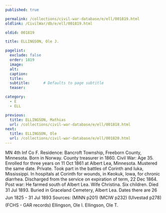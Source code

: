 ```yaml
---
published: true

permalink: /collections/civil-war-database/e/ell/001819.html
oldlink: /CivilWar/db/e/ell/001819.html

oldid: 001819

title: ELLINGSON, Ole J.

pagelist:
  exclude: false
  order: 1819
  image: 
  alt:
  caption:
  title:
  subtitle:      # Defaults to page subtitle
  teaser:

category: 
  - E 
  - ELL

previous:
  title: ELLINGSON, Mathias
  url: /collections/civil-war-database/e/ell/001818.html  
next:
  title: ELLINGSON, Ole
  url: /collections/civil-war-database/e/ell/001820.html   
---
```

MN 4th Inf Co F. Residence: Bancroft Township, Freeborn County, Minnesota. Born in Norway. County treasurer in 1860. Civil War: Age 35. Enrolled for three years on 11 Oct 1861 at Albert Lea, Minnesota. Mustered the same date. Private. Took part in the battles of Corinth and Iuka, Mississippi. In hospitals at Corinth for wounds, in Keokuk, Iowa, for chronic diarrhea. Discharged from the service on expiration of term, 22 Dec 1864. Post war: He farmed south of Albert Lea. Wife Christina. Six children. Died 31 Jul 1893. Buried in Graceland Cemetery, Albert Lea. Dates there are &#147;26 Jun 1825 - 31 Jul 1893&#148; Sources: (MINN p201) (MCIW p232) (Ulvestad p278) (FCHS - GAR records) &#147;Ellingson, Ole I.&#148; &#147;Ellingson, Ole T.&#148;